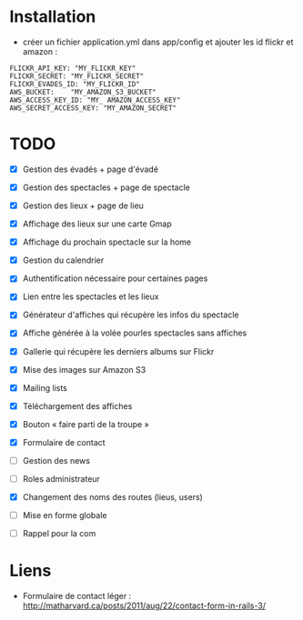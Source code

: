 # Installation
* créer un fichier application.yml dans app/config et ajouter les id flickr et amazon :   

`FLICKR_API_KEY: "MY_FLICKR_KEY"`  
`FLICKR_SECRET: "MY_FLICKR_SECRET"`  
`FLICKR_EVADES_ID: "MY_FLICKR_ID"`  
`AWS_BUCKET:	"MY_AMAZON_S3_BUCKET"`  
`AWS_ACCESS_KEY_ID: "MY_ AMAZON_ACCESS_KEY"`  
`AWS_SECRET_ACCESS_KEY: "MY_AMAZON_SECRET"`  

# TODO
- [x] Gestion des évadés + page d'évadé
- [x] Gestion des spectacles + page de spectacle
- [x] Gestion des lieux + page de lieu
- [x] Affichage des lieux sur une carte Gmap
- [x] Affichage du prochain spectacle sur la home
- [x] Gestion du calendrier
- [x] Authentification nécessaire pour certaines pages
- [x] Lien entre les spectacles et les lieux
- [x] Générateur d'affiches qui récupère les infos du spectacle
- [x] Affiche générée à la volée pourles spectacles sans affiches
- [x] Gallerie qui récupère les derniers albums sur Flickr
- [x] Mise des images sur Amazon S3
- [x] Mailing lists
- [x] Téléchargement des affiches
- [x] Bouton « faire parti de la troupe »
- [x] Formulaire de contact
- [ ] Gestion des news
- [ ] Roles administrateur
- [x] Changement des noms des routes (lieus, users)
- [ ] Mise en forme globale
- [ ] Rappel pour la com


# Liens 
* Formulaire de contact léger : http://matharvard.ca/posts/2011/aug/22/contact-form-in-rails-3/